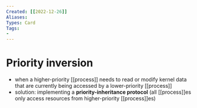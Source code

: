 ```yaml
---
Created: [[2022-12-26]]
Aliases: 
Types: Card
Tags: 
- 
---
```

# Priority inversion
- when a higher-priority [[process]] needs to read or modify kernel data that are currently being accessed by a lower-priority [[process]]
- solution: implementing a **priority-inheritance protocol** (all [[process]]es only access resources from higher-priority [[process]]es)